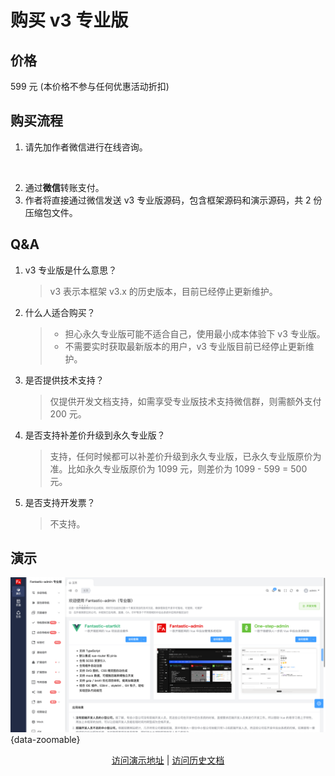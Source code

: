 <script setup>
import { withBase } from 'vitepress'
</script>

# 购买 v3 专业版

## 价格

599 元 (本价格不参与任何优惠活动折扣)

## 购买流程

1. 请先加作者微信进行在线咨询。

<p align="center"><img :src="withBase('/friend-wechat.png')" width="300" /></p>

2. 通过**微信**转账支付。
3. 作者将直接通过微信发送 v3 专业版源码，包含框架源码和演示源码，共 2 份压缩包文件。

## Q&A

1. v3 专业版是什么意思？

    > v3 表示本框架 v3.x 的历史版本，目前已经停止更新维护。

2. 什么人适合购买？

    > - 担心永久专业版可能不适合自己，使用最小成本体验下 v3 专业版。
    > - 不需要实时获取最新版本的用户，v3 专业版目前已经停止更新维护。

3. 是否提供技术支持？

    > 仅提供开发文档支持，如需享受专业版技术支持微信群，则需额外支付 200 元。

4. 是否支持补差价升级到永久专业版？

    > 支持，任何时候都可以补差价升级到永久专业版，已永久专业版原价为准。比如永久专业版原价为 1099 元，则差价为 1099 - 599 = 500 元。

5. 是否支持开发票？

    > 不支持。

## 演示

![](public/v3-pro.png){data-zoomable}

<p align="center">
  <a href="https://fantastic-admin.github.io/v3-pro-example/" target="_blank">访问演示地址</a>
  |
  <a href="https://fantastic-admin.github.io/v3-docs/" target="_blank">访问历史文档</a>
</p>